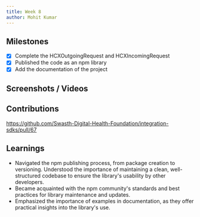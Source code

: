 ```yaml
---
title: Week 8
author: Mohit Kumar
---
```


## Milestones
- [x] Complete the HCXOutgoingRequest and HCXIncomingRequest
- [x] Published the code as an npm library
- [x] Add the documentation of the project

## Screenshots / Videos 

## Contributions
https://github.com/Swasth-Digital-Health-Foundation/integration-sdks/pull/67

## Learnings
- Navigated the npm publishing process, from package creation to versioning.
Understood the importance of maintaining a clean, well-structured codebase to ensure the library's usability by other developers.
- Became acquainted with the npm community's standards and best practices for library maintenance and updates.
- Emphasized the importance of examples in documentation, as they offer practical insights into the library's use.
